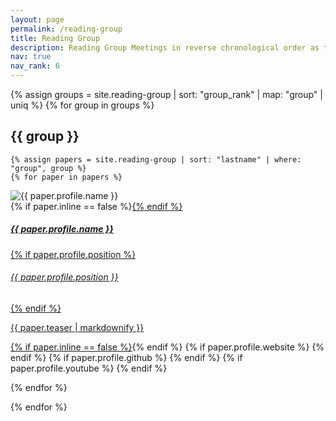 ```yaml
---
layout: page
permalink: /reading-group
title: Reading Group
description: Reading Group Meetings in reverse chronological order as the "DD.MM.YYYY" format.
nav: true
nav_rank: 6
---
```



{% assign groups = site.reading-group | sort: "group_rank" | map: "group" | uniq %}
{% for group in groups %}
&nbsp;
## {{ group }} 


    {% assign papers = site.reading-group | sort: "lastname" | where: "group", group %}
    {% for paper in papers %}
<p>
    <div class="card {% if paper.inline == false %}hoverable{% endif %}">
        <div class="row no-gutters">
            <div class="col-sm-4 col-md-3">
                <img src="{{ '/assets/img/' | append: paper.profile.image | relative_url }}" class="card-img img-fluid" alt="{{ paper.profile.name }}" />
            </div>
            <div class="team col-sm-8 col-md-9">
                <div class="card-body">
                    {% if paper.inline == false %}<a href="{{ paper.url | relative_url }}">{% endif %}
                    <h5 class="card-title">{{ paper.profile.name }}</h5>
                    {% if paper.profile.position %}<h6 class="card-subtitle mb-2 text-muted">{{ paper.profile.position }}</h6>{% endif %}
                    <p class="card-text">
                        {{ paper.teaser | markdownify }}
                    </p>
                    {% if paper.inline == false %}</a>{% endif %}
                    {% if paper.profile.website %}
                        <a href="{{ paper.profile.website }}" class="card-link" target="_blank"><i class="fas fa-globe"></i></a>
                    {% endif %}
                    {% if paper.profile.github %}
                        <a href="https://github.com/{{ paper.profile.github }}" class="card-link" target="_blank"><i class="fab fa-github"></i></a>
                    {% endif %}
                    {% if paper.profile.youtube %}
                        <a href="https://youtube.com/{{ paper.profile.youtube }}" class="card-link" target="_blank"><i class="fab fa-youtube"></i></a>
                    {% endif %}
                </div>
            </div>
        </div>
    </div>
</p>
    {% endfor %}
    
{% endfor %}
